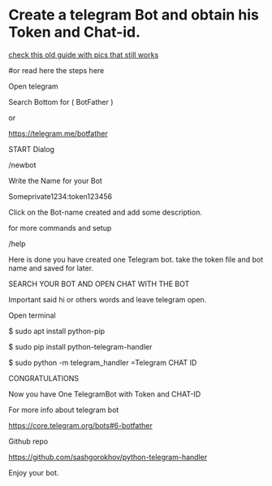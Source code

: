 # Create a telegram Bot and obtain his Token and Chat-id.

[check this old guide with pics that still works](https://steemit.com/telegrambot/@melea/telegram-bot)

#or read here the steps here

Open telegram

Search Bottom for ( BotFather )

or

https://telegram.me/botfather

START Dialog

/newbot


Write the Name for your Bot


Someprivate1234:token123456



Click on the Bot-name created and add some description. 

for more commands and setup

/help


Here is done you have created one Telegram bot. take the token file and bot name and saved for later.


SEARCH YOUR BOT AND OPEN CHAT WITH THE BOT

Important said hi or others words and leave telegram open.

Open terminal

$ sudo apt install python-pip

$ sudo pip install python-telegram-handler

$ sudo python -m telegram_handler <your token here>
=Telegram CHAT ID

CONGRATULATIONS

Now you have One TelegramBot with Token and CHAT-ID

For more info about telegram bot

https://core.telegram.org/bots#6-botfather

Github repo

https://github.com/sashgorokhov/python-telegram-handler

Enjoy your bot.
